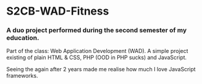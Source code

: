 # S2CB-WAD-Fitness

### A duo project performed during the second semester of my education.

Part of the class: Web Application Development (WAD). A simple project existing of plain HTML & CSS, PHP (OOD in PHP sucks) and JavaScript.

Seeing the again after 2 years made me realise how much I love JavaScript frameworks.
